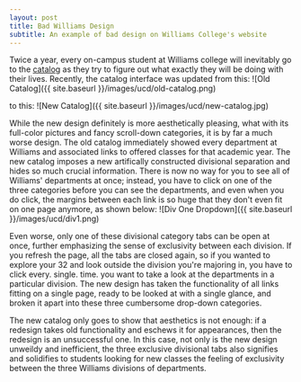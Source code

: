 ```yaml
---
layout: post
title: Bad Williams Design
subtitle: An example of bad design on Williams College's website
---
```

Twice a year, every on-campus student at Williams college will inevitably go to the [catalog](https://catalog.williams.edu/) as they try to figure out what exactly they will be doing with their lives. Recently, the catalog interface was updated from this:
![Old Catalog]({{ site.baseurl }}/images/ucd/old-catalog.png)

to this:
![New Catalog]({{ site.baseurl }}/images/ucd/new-catalog.jpg)

While the new design definitely is more aesthetically pleasing, what with its full-color pictures and fancy scroll-down categories, it is by far a much worse design. The old catalog immediately showed every department at Williams and associated links to offered classes for that academic year. The new catalog imposes a new artifically constructed divisional separation and hides so much crucial information. There is now no way for you to see all of Williams' departments at once; instead, you have to click on one of the three categories before you can see the departments, and even when you do click, the margins between each link is so huge that they don't even fit on one page anymore, as shown below:
![Div One Dropdown]({{ site.baseurl }}/images/ucd/div1.png)

Even worse, only one of these divisional category tabs can be open at once, further emphasizing the sense of exclusivity between each division. If you refresh the page, all the tabs are closed again, so if you wanted to explore your 32 and look outside the division you're majoring in, you have to click every. single. time. you want to take a look at the departments in a particular division. The new design has taken the functionality of all links fitting on a single page, ready to be looked at with a single glance, and broken it apart into these three cumbersome drop-down categories.

The new catalog only goes to show that aesthetics is not enough: if a redesign takes old functionality and eschews it for appearances, then the redesign is an unsuccessful one. In this case, not only is the new design unweildy and inefficient, the three exclusive divisional tabs also signifies and solidifies to students looking for new classes the feeling of exclusivity between the three Williams divisions of departments.
